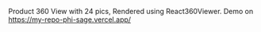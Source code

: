 Product 360 View with 24 pics, Rendered using React360Viewer.
Demo on https://my-repo-phi-sage.vercel.app/

